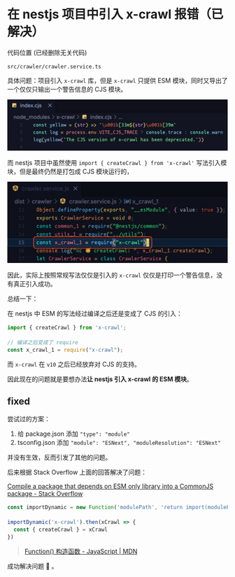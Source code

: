 # 在 nestjs 项目中引入 x-crawl 报错（已解决）

代码位置 (已经删除无关代码)

```
src/crawler/crawler.service.ts
```

具体问题：项目引入 `x-crawl` 库，但是 `x-crawl` 只提供 ESM 模块，同时又导出了一个仅仅只输出一个警告信息的 CJS 模块。

![x-crawl 的 CJS 模块](./images/x-crawl-cjs.png)

而 nestjs 项目中虽然使用 `import { createCrawl } from 'x-crawl'` 写法引入模块，但是最终仍然是打包成 CJS 模块运行的，

![编译后的 crawler.service](./images/dist-crawler.service.js.png)

因此，实际上按照常规写法仅仅是引入的 `x-crawl` 仅仅是打印一个警告信息，没有真正引入成功。

总结一下： 

在 nestjs 中 ESM 的写法经过编译之后还是变成了 CJS 的引入：

```ts
import { createCrawl } from 'x-crawl';

// 编译之后变成了 require
const x_crawl_1 = require("x-crawl");
```

而 `x-crawl` 在 `v10` 之后已经放弃对 CJS 的支持。

因此现在的问题就是要想办法**让 nestjs 引入 x-crawl 的 ESM 模块**。


## fixed

尝试过的方案：

1. 给 package.json 添加 `"type": "module"`
2. tsconfig.json 添加 `"module": "ESNext", "moduleResolution": "ESNext"` 

并没有生效，反而引发了其他的问题。


后来根据 Stack Overflow 上面的回答解决了问题：

[Compile a package that depends on ESM only library into a CommonJS package - Stack Overflow](https://stackoverflow.com/questions/70545129/compile-a-package-that-depends-on-esm-only-library-into-a-commonjs-package)

```js
const importDynamic = new Function('modulePath', 'return import(modulePath)');

importDynamic('x-crawl').then(xCrawl => {
  const { createCrawl } = xCrawl
})
```

> [Function() 构造函数 - JavaScript | MDN](https://developer.mozilla.org/zh-CN/docs/Web/JavaScript/Reference/Global_Objects/Function/Function)

成功解决问题 🎉 。